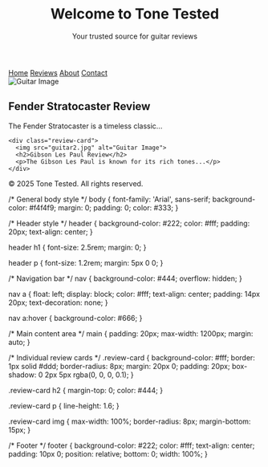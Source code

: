 <!DOCTYPE html>
<html lang="en">
<head>
  <meta charset="UTF-8">
  <meta name="viewport" content="width=device-width, initial-scale=1.0">
  <title>Guitar Reviews</title>
  <link rel="stylesheet" href="styles.css">
</head>
<body>
  <header>
    <h1>Welcome to Tone Tested</h1>
    <p>Your trusted source for guitar reviews</p>
  </header>

  <nav>
    <a href="#home">Home</a>
    <a href="#reviews">Reviews</a>
    <a href="#about">About</a>
    <a href="#contact">Contact</a>
  </nav>

  <main>
    <div class="review-card">
      <img src="guitar1.jpg" alt="Guitar Image">
      <h2>Fender Stratocaster Review</h2>
      <p>The Fender Stratocaster is a timeless classic...</p>
    </div>

    <div class="review-card">
      <img src="guitar2.jpg" alt="Guitar Image">
      <h2>Gibson Les Paul Review</h2>
      <p>The Gibson Les Paul is known for its rich tones...</p>
    </div>
  </main>

  <footer>
    <p>&copy; 2025 Tone Tested. All rights reserved.</p>
  </footer>
  
  
  /* General body style */
body {
  font-family: 'Arial', sans-serif;
  background-color: #f4f4f9;
  margin: 0;
  padding: 0;
  color: #333;
}

/* Header style */
header {
  background-color: #222;
  color: #fff;
  padding: 20px;
  text-align: center;
}

header h1 {
  font-size: 2.5rem;
  margin: 0;
}

header p {
  font-size: 1.2rem;
  margin: 5px 0 0;
}

/* Navigation bar */
nav {
  background-color: #444;
  overflow: hidden;
}

nav a {
  float: left;
  display: block;
  color: #fff;
  text-align: center;
  padding: 14px 20px;
  text-decoration: none;
}

nav a:hover {
  background-color: #666;
}

/* Main content area */
main {
  padding: 20px;
  max-width: 1200px;
  margin: auto;
}

/* Individual review cards */
.review-card {
  background-color: #fff;
  border: 1px solid #ddd;
  border-radius: 8px;
  margin: 20px 0;
  padding: 20px;
  box-shadow: 0 2px 5px rgba(0, 0, 0, 0.1);
}

.review-card h2 {
  margin-top: 0;
  color: #444;
}

.review-card p {
  line-height: 1.6;
}

.review-card img {
  max-width: 100%;
  border-radius: 8px;
  margin-bottom: 15px;
}

/* Footer */
footer {
  background-color: #222;
  color: #fff;
  text-align: center;
  padding: 10px 0;
  position: relative;
  bottom: 0;
  width: 100%;
}
  
  
</body>
</html>


